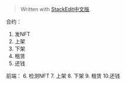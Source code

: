 


> Written with [StackEdit中文版](https://stackedit.cn/).

合约：
1. 发NFT
2. 上架
3. 下架
4. 租赁
5. 还钱

前端：
6. 检测NFT
7. 上架
8. 下架
9. 租赁
10.还钱 
<!--stackedit_data:
eyJoaXN0b3J5IjpbMTE2MTI2NTY5N119
-->